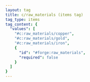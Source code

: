 ```yaml
---
layout: tag
title: c/raw_materials (items tag)
tag_type: items
tag_content: {
  "values": [
    "#c:raw_materials/copper",
    "#c:raw_materials/gold",
    "#c:raw_materials/iron",
    {
      "id": "#forge:raw_materials",
      "required": false
    }
  ]
}
---
```

